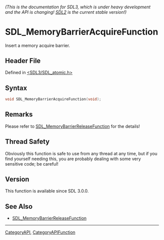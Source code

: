 ###### (This is the documentation for SDL3, which is under heavy development and the API is changing! [SDL2](https://wiki.libsdl.org/SDL2/) is the current stable version!)
# SDL_MemoryBarrierAcquireFunction

Insert a memory acquire barrier.

## Header File

Defined in [<SDL3/SDL_atomic.h>](https://github.com/libsdl-org/SDL/blob/main/include/SDL3/SDL_atomic.h)

## Syntax

```c
void SDL_MemoryBarrierAcquireFunction(void);

```

## Remarks

Please refer to
[SDL_MemoryBarrierReleaseFunction](SDL_MemoryBarrierReleaseFunction) for
the details!

## Thread Safety

Obviously this function is safe to use from any thread at any time, but if
you find yourself needing this, you are probably dealing with some very
sensitive code; be careful!

## Version

This function is available since SDL 3.0.0.

## See Also

- [SDL_MemoryBarrierReleaseFunction](SDL_MemoryBarrierReleaseFunction)

----
[CategoryAPI](CategoryAPI), [CategoryAPIFunction](CategoryAPIFunction)

